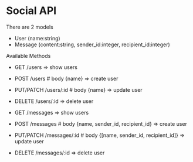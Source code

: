 # Social API

There are 2 models
* User (name:string)
* Message (content:string, sender_id:integer, recipient_id:integer)

Available Methods
* GET /users => show users
* POST /users # body {name} => create user
* PUT/PATCH /users/:id # body {name} => update user
* DELETE /users/:id => delete user

* GET /messages => show users
* POST /messages # body {name, sender_id, recipient_id} => create user
* PUT/PATCH /messages/:id # body {[name, sender_id, recipient_id]} => update user
* DELETE /messages/:id => delete user
